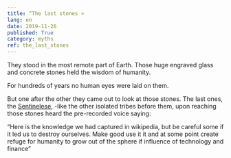 ```yaml
---
title: “The last stones »
lang: en
date: 2019-11-26
published: True
category: myths
ref: the_last_stones
--- 
```


They stood in the most remote part of Earth. Those huge engraved glass and concrete stones held the wisdom of humanity.    

For hundreds of years no human eyes were laid on them.    

But one after the other they came out to look at those stones. The last ones, the [Sentinelese](https://en.m.wikipedia.org/wiki/Sentinelese), -like the other isolated tribes before them, upon reaching those stones heard the pre-recorded voice saying:


“Here is the knowledge we had captured in wikipedia, but be careful some if it led us to destroy ourselves. Make good use it it and at some point create refuge for humanity to grow out of the sphere if influence of technology and finance”